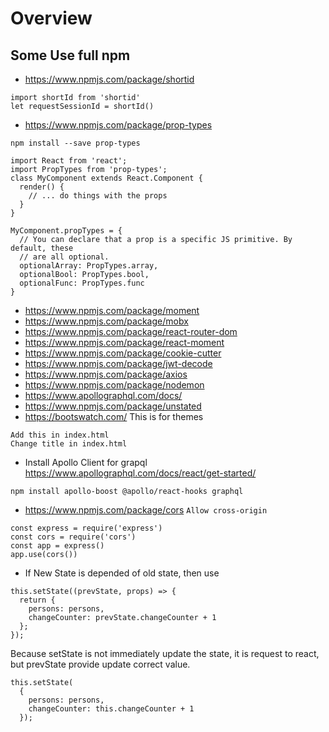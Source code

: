 # Overview
## Some Use full npm 
-   https://www.npmjs.com/package/shortid
```
import shortId from 'shortid'
let requestSessionId = shortId()
```
- https://www.npmjs.com/package/prop-types

`npm install --save prop-types`

```
import React from 'react';
import PropTypes from 'prop-types';
class MyComponent extends React.Component {
  render() {
    // ... do things with the props
  }
}
 
MyComponent.propTypes = {
  // You can declare that a prop is a specific JS primitive. By default, these
  // are all optional.
  optionalArray: PropTypes.array,
  optionalBool: PropTypes.bool,
  optionalFunc: PropTypes.func
}
```
- https://www.npmjs.com/package/moment
- https://www.npmjs.com/package/mobx
- https://www.npmjs.com/package/react-router-dom
- https://www.npmjs.com/package/react-moment
- https://www.npmjs.com/package/cookie-cutter
- https://www.npmjs.com/package/jwt-decode
- https://www.npmjs.com/package/axios
- https://www.npmjs.com/package/nodemon
- https://www.apollographql.com/docs/
- https://www.npmjs.com/package/unstated
- https://bootswatch.com/  This is for themes
```
Add this in index.html
Change title in index.html
```
- Install Apollo Client for grapql https://www.apollographql.com/docs/react/get-started/
```
npm install apollo-boost @apollo/react-hooks graphql
```
- https://www.npmjs.com/package/cors  `Allow cross-origin`
```
const express = require('express')
const cors = require('cors')
const app = express()
app.use(cors())
```

- If New State is depended of old state, then use 
```
this.setState((prevState, props) => {
  return {
    persons: persons,
    changeCounter: prevState.changeCounter + 1
  };
});
```
Because setState is not immediately update the state, it is request to react, but prevState provide update correct value.
```
this.setState(
  {
    persons: persons,
    changeCounter: this.changeCounter + 1
  });

```

